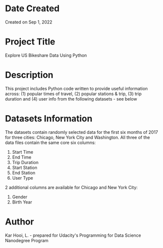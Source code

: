 # Date Created
Created on Sep 1, 2022

# Project Title
Explore US Bikeshare Data Using Python

# Description
This project includes Python code written to provide useful information across: (1) popular times of travel, (2) popular stations & trip, (3) trip duration and (4) user info from the following datasets - see below

# Datasets Information
The datasets contain randomly selected data for the first six months of 2017 for three cities: Chicago, New York City and Washington. 
All three of the data files contain the same core six columns: 
1. Start Time
2. End Time
3. Trip Duration
4. Start Station 
5. End Station 
6. User Type </ul>

2 additional columns are available for Chicago and New York City: 
1. Gender 
2. Birth Year

# Author
Kar Hooi, L. - prepared for Udacity's Programming for Data Science Nanodegree Program
